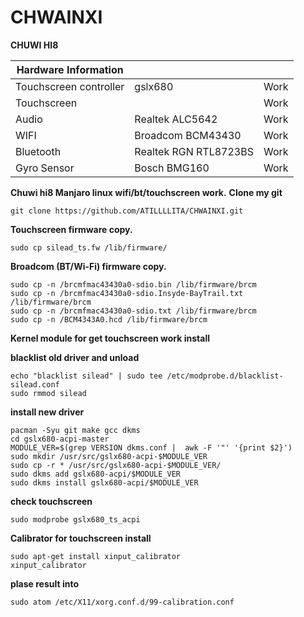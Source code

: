 # CHWAINXI
**CHUWI HI8**

Hardware Information |  |  |
---|---|---
Touchscreen controller | gslx680 | Work
Touchscreen  | | Work
Audio | Realtek ALC5642 | Work
WIFI | Broadcom BCM43430 | Work
Bluetooth | Realtek RGN RTL8723BS | Work
Gyro Sensor | Bosch BMG160 | Work

**Chuwi hi8 Manjaro linux wifi/bt/touchscreen work.**
**Clone my git**
```
git clone https://github.com/ATILLLLITA/CHWAINXI.git
```
**Touchscreen firmware copy.**
```
sudo cp silead_ts.fw /lib/firmware/
```
**Broadcom (BT/Wi-Fi) firmware copy.**
```
sudo cp -n /brcmfmac43430a0-sdio.bin /lib/firmware/brcm
sudo cp -n /brcmfmac43430a0-sdio.Insyde-BayTrail.txt /lib/firmware/brcm
sudo cp -n /brcmfmac43430a0-sdio.txt /lib/firmware/brcm
sudo cp -n /BCM4343A0.hcd /lib/firmware/brcm
```
**Kernel module for get touchscreen work install**

**blacklist old driver and unload**
```
echo "blacklist silead" | sudo tee /etc/modprobe.d/blacklist-silead.conf
sudo rmmod silead
```
**install new driver**
```
pacman -Syu git make gcc dkms
cd gslx680-acpi-master
MODULE_VER=$(grep VERSION dkms.conf |  awk -F '"' '{print $2}')
sudo mkdir /usr/src/gslx680-acpi-$MODULE_VER
sudo cp -r * /usr/src/gslx680-acpi-$MODULE_VER/
sudo dkms add gslx680-acpi/$MODULE_VER
sudo dkms install gslx680-acpi/$MODULE_VER
```
**check touchscreen**
```
sudo modprobe gslx680_ts_acpi
```
**Calibrator for touchscreen install**
```
sudo apt-get install xinput_calibrator
xinput_calibrator
```
**plase result into**
```
sudo atom /etc/X11/xorg.conf.d/99-calibration.conf
```
